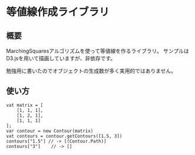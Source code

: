 # 等値線作成ライブラリ

## 概要
MarchingSquaresアルゴリズムを使って等値線を作るライブラリ。
サンプルはD3.jsを用いて描画していますが、非依存です。

勉強用に書いたのでオブジェクトの生成数が多く実用的ではありません。

## 使い方
    vat matrix = [
        [1, 1, 1],
        [1, 2, 1],
        [1, 1, 1]
    ];
    var contour = new Contour(matrix)
    vat contours = contour.getContours([1.5, 3])
    contours["1.5"] // -> [(Contour.Path)]
    contours["3"]    // -> []
